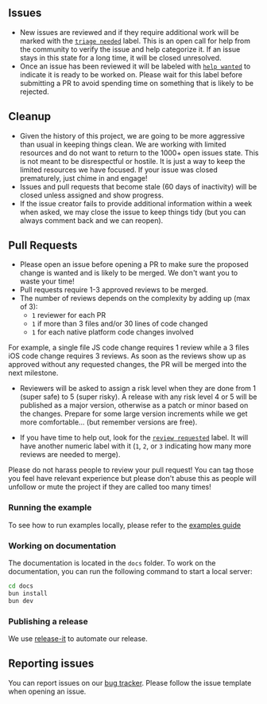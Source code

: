 ## Issues

* New issues are reviewed and if they require additional work will be marked with the [`triage needed`](https://github.com/TheWidlarzGroup/react-native-video/labels/triage%20needed) label. This is an open call for help from the community to verify the issue and help categorize it. If an issue stays in this state for a long time, it will be closed unresolved.
* Once an issue has been reviewed it will be labeled with [`help wanted`](https://github.com/TheWidlarzGroup/react-native-video/labels/help%20wanted) to indicate it is ready to be worked on. Please wait for this label before submitting a PR to avoid spending time on something that is likely to be rejected.

## Cleanup

* Given the history of this project, we are going to be more aggressive than usual in keeping things clean. We are working with limited resources and do not want to return to the 1000+ open issues state. This is not meant to be disrespectful or hostile. It is just a way to keep the limited resources we have focused. If your issue was closed prematurely, just chime in and engage!
* Issues and pull requests that become stale (60 days of inactivity) will be closed unless assigned and show progress.
* If the issue creator fails to provide additional information within a week when asked, we may close the issue to keep things tidy (but you can always comment back and we can reopen).

## Pull Requests

* Please open an issue before opening a PR to make sure the proposed change is wanted and is likely to be merged. We don't want you to waste your time!
* Pull requests require 1-3 approved reviews to be merged.
* The number of reviews depends on the complexity by adding up (max of 3):
    * `1` reviewer for each PR 
    * `1` if more than 3 files and/or 30 lines of code changed
    * `1` for each native platform code changes involved

For example, a single file JS code change requires 1 review while a 3 files iOS code change requires 3 reviews. As soon as the reviews show up as approved without any requested changes, the PR will be merged into the next milestone.

* Reviewers will be asked to assign a risk level when they are done from 1 (super safe) to 5 (super risky). A release with any risk level 4 or 5 will be published as a major version, otherwise as a patch or minor based on the changes. Prepare for some large version increments while we get more comfortable... (but remember versions are free).

* If you have time to help out, look for the [`review requested`](https://github.com/TheWidlarzGroup/react-native-video/labels/review%20requested) label. It will have another numeric label with it (`1`, `2`, or `3` indicating how many more reviews are needed to merge).

Please do not harass people to review your pull request! You can tag those you feel have relevant experience but please don't abuse this as people will unfollow or mute the project if they are called too many times!

### Running the example

To see how to run examples locally, please refer to the [examples guide](https://github.com/TheWidlarzGroup/react-native-video/tree/master/examples)

### Working on documentation

The documentation is located in the `docs` folder. To work on the documentation, you can run the following command to start a local server:

```sh
cd docs
bun install
bun dev
```

### Publishing a release

We use [release-it](https://github.com/webpro/release-it) to automate our release.

## Reporting issues

You can report issues on our [bug tracker](https://github.com/TheWidlarzGroup/react-native-video/issues). Please follow the issue template when opening an issue.

